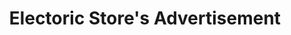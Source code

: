 ---
title: Electoric Store's Advertisement
category: paintings
series: -2015
year: 2015
image: camera.jpg
size: 
materials: acrylic on canvas
---